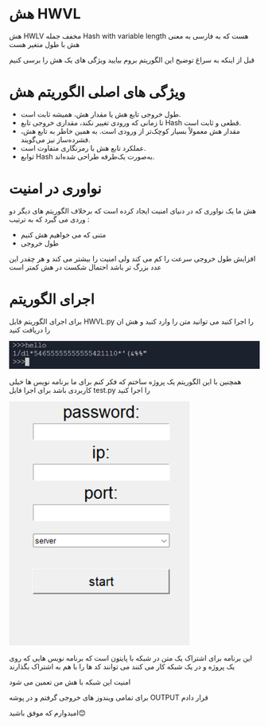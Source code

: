 # هش HWVL
هش HWLV مخفف جمله Hash with variable length هست
که به فارسی به معنی هش با طول متغیر هست

قبل از اینکه به سراغ توضیح این الگوریتم بروم بیایید ویژگی های یک هش را برسی کنیم

# ویژگی های اصلی الگوریتم هش

- طول خروجی تابع هش یا مقدار هش، همیشه ثابت است.
- تا زمانی که ورودی تغییر نکند، مقداری خروجی تابع Hash قطعی و ثابت است.
- مقدار هش معمولاً بسیار کوچک‌تر از ورودی است. به همین خاطر به تابع هش، فشرده‌ساز نیز می‌گویند.
- عملکرد تابع هش با رمزنگاری متفاوت است.
- توابع Hash به‌صورت یک‌طرفه طراحی شده‌اند.

# نواوری در امنیت
 هش ما یک نواوری که در دنیای امنیت ایجاد کرده است که برخلاف الگوریتم های دیگر دو وردی می گیرد که به ترتیب :

- متنی که می خواهیم هش کنیم 
- طول خروجی 

افزایش طول خروجی سرعت را کم می کند ولی امنیت را بیشتر می کند و هر چقدر این عدد بزرگ تر باشد احتمال شکست در هش کمتر است

# اجرای الگوریتم

برای اجرای الگوریتم فایل HWVL.py را اجرا کنید
می توانید متن را وارد کنید و هش ان را دریافت کنید

![](./img/img.png)

همچنین با این الگوریتم یک پروژه ساختم که فکر کنم برای ما برنامه نویس ها خیلی کاربردی باشد
برای اجرا فایل test.py را اجرا کنید

![](./img/app.png)

این برنامه برای اشتراک یک متن در شبکه با پایتون است که برنامه نویس هایی که روی یک پروژه و در یک شبکه کار می کنند می توانند کد ها را با هم به اشتراک بگذارند

امنیت این شبکه با هش من تعمین می شود

برای تمامی ویندوز های خروجی گرفتم و در پوشه OUTPUT قرار دادم

امیدوارم که موفق باشید😊
